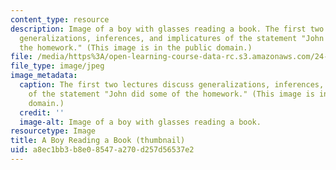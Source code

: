 ```yaml
---
content_type: resource
description: Image of a boy with glasses reading a book. The first two lectures discuss
  generalizations, inferences, and implicatures of the statement "John did some of
  the homework." (This image is in the public domain.)
file: /media/https%3A/open-learning-course-data-rc.s3.amazonaws.com/24-954-pragmatics-in-linguistic-theory-spring-2010/a8ec1bb3b8e08547a270d257d56537e2_24-954s10-th.jpg
file_type: image/jpeg
image_metadata:
  caption: The first two lectures discuss generalizations, inferences, and implicatures
    of the statement "John did some of the homework." (This image is in the public
    domain.)
  credit: ''
  image-alt: Image of a boy with glasses reading a book.
resourcetype: Image
title: A Boy Reading a Book (thumbnail)
uid: a8ec1bb3-b8e0-8547-a270-d257d56537e2
---
```

